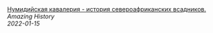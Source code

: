 <!--2024-01-04 01:37:28-->
<div class="yb">
  <a class="nodecor" href="/posts.html?istoriya/numidijskaya_kavaleriya_-_istoriya_severoafrikanskih_vsadnikov">
    <img class="preview" data-videoid="cykl0aLH-Vc" src="https://i.ytimg.com/vi/cykl0aLH-Vc/hqdefault.jpg" align="middle" alt="">
  </a>
  <div class="inlbl text">
    <a class="nodecor" href="/posts.html?istoriya/numidijskaya_kavaleriya_-_istoriya_severoafrikanskih_vsadnikov">Нумидийская кавалерия - история североафриканских всадников.</a><br>
    <i class="smaller2">Amazing History</i><br>
    <i class="smaller3">2022-01-15</i>
  </div>
</div>
